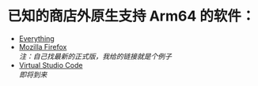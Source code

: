 # 已知的商店外原生支持 Arm64 的软件：
- [Everything](https://www.voidtools.com/zh-cn/downloads/)
- [Mozilla Firefox](https://archive.mozilla.org/pub/firefox/releases/77.0.1/win64-aarch64/)  
*注：自己找最新的正式版，我给的链接就是个例子*
- [Virtual Studio Code](about:blank)  
*即将到来*
